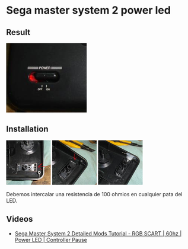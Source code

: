 # Sega master system 2 power led

## Result

<img src="sega-master-system-led-power-result.jpg" />

## Installation

<img src="sega-master-system-led-power-1.jpg" />
<img src="sega-master-system-led-power-2.jpg" />
<img src="sega-master-system-led-power-3.jpg" />


Debemos intercalar una resistencia de 100 ohmios en cualquier pata del LED.

## Videos

* [Sega Master System 2 Detailed Mods Tutorial - RGB SCART | 60hz | Power LED | Controller Pause](https://www.youtube.com/watch?v=syeN58Osg24)

